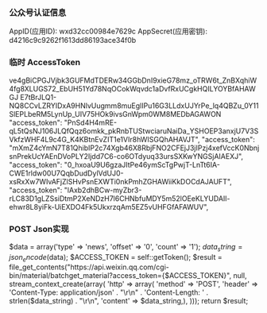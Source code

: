 ### 公众号认证信息
AppID(应用ID):
wxd32cc00984e7629c
AppSecret(应用密钥):
d4216c9c9262f1613dd86193ace34f0b


### 临时 AccessToken
ve4gBiCPGJVjbk3GUFMdTDERw34GGbDnI9xieG78mz_oTRW6t_ZnBXqhiW4fg8XLUGS72_EbUH51Yd78NqOCokWqvdc1aDvfRxUCgkHQILYOYBfAHAWGJ
E7tBrJLQ1-NQ8CCvLZRYIDxA9HNlvUugmm8muEglIPu16G3LLdxUJYrPe_lq4QBZu_0Y11SlEPLbeRM5LynUp_UIV75HOk9ivsGnWpm0WM8MEDbAGAWON
"access_token": "PnSd4H4mRE-qL5tQsNJ106JLQfQqz6omkk_pkRnbTUStwciaruNaiDa_YSHOEP3anxjU7V3SVkfzWHF4L9c4G_K4KBtnEvZIT1e1VIr8hWISGQhAHAVJT",
"access_token": "mXmZ4cYmN7T81QhibIP2c74Xgb46X8RbjFNO2CFEjJ3jIPzj4xefVccK0NbnjsnPrekUcYAEnDVoPLY2Ijdd7C6-co6OTdyuq33ursSXKwYNGSjAIAEXJ",
"access_token": "0_hxoaU9U6gzaJItPe46ymScTgPwjT-LnTt6IA-CWE1rldw00U7QqbDudDylVdUJ0-xsRxXw7WIvAFjZlSHvPsnEXWTi0nkPmhZGHAWiiKkDOCdAJAUFT",
"access_token": "lAxb2dhBCw-myZbr3-rLC83D1gLZSsiDtmP2XeNDzH7l6CHNbfuMDY5m52lOEeKLYUDAIl-ehwr8L8yiFk-UiEXDO4Fk5UkxrzqAm5EZ5vUHFGfAFAWUV",

### POST Json实现
>
$data = array('type' => 'news', 'offset' => '0', 'count' => '1');
$data_string = json_encode($data);
$ACCESS_TOKEN = self::getToken();
$result = file_get_contents("https://api.weixin.qq.com/cgi-bin/material/batchget_material?access_token={$ACCESS_TOKEN}", null, stream_context_create(array(
'http' => array(
'method' => 'POST',
'header' => 'Content-Type: application/json' . "\r\n"
. 'Content-Length: ' . strlen($data_string) . "\r\n",
'content' => $data_string,),
)));
return $result;

###
